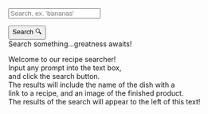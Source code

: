 <form>
<input id = "query" class = "input" placeholder="Search, ex. 'bananas' ">
</form>
<link rel="stylesheet" href="/frontcasts/assets/css/style.css">
<button class = "submit" onclick = "search()">Search 🔍</button>
<div id = "recipediv">Search something...greatness awaits!</div>
<div class="info-container">
<div class="info">
<p id="info" class="info-text">Welcome to our recipe searcher!<br>Input any prompt into the text box,<br>and click the search button.<br>The results will include the name of the dish with a <br>link to a recipe, and an image of the finished product.<br>The results of the search will appear to the left of this text!</p>
</div>
</div>
<br><br><br><br><br><br><br><br><br><br><br><br><br><br><br><br><br><br><br><br>
<div id = "instructions" class = "instructions"></div>
<script>
const api_key = "353ca5d1296e4a1187d417811123d58b";
const options = {
                method: 'GET',
                headers: {
                    'Content-Type': 'application/json;charset=utf-8',
                },
            };
function search() {
    document.querySelector(".info").style.display = "none"
    const query = document.getElementById("query").value;
    const api_key = "353ca5d1296e4a1187d417811123d58b";
    const search_api_url = "https://api.spoonacular.com/recipes/complexSearch?apiKey=${api_key}&query=${query}";
            fetch(search_api_url, options)
            .then(response => response.json())
            .then(data => {
                displayRecipes(data.results);
            })
            .catch(error => {
                console.error(error);
            });
        }
        let currentPage = 1;
const recipesPerPage = 2; // Adjust as needed
function fetchinfo(id) {
    if (document.getElementById("recipediv").innerHTML != ""){ 
        document.getElementById("recipediv").innerHTML = ""
    }
    const info_api_url = "https://api.spoonacular.com/recipes/${id}/information?apiKey=${api_key}";
    fetch(info_api_url, options)
    .then(response => response.json())
    .then(data => {
        document.getElementById("recipediv").innerHTML += "<strong>Ingredients for " + data.title + "</strong>" + "<br><br><ul>"
        data.extendedIngredients.forEach(ing => {
            document.getElementById("recipediv").innerHTML += "<li>" + ing.name + "</li>"
        })
        document.getElementById("recipediv").innerHTML += "<br></ul>" 
        document.getElementById("recipediv").innerHTML += "<strong>Instructions for " + data.title + "</strong>" + "<br><br><ul>"
        document.getElementById("recipediv").innerHTML += "<ul><li>" + data.instructions + "</li></ul>"
        document.getElementById("recipediv").innerHTML += "<br></ul>" 
    }) 
}
function displayRecipes(recipes) {
    const recipeList = document.getElementById("recipediv");
    recipeList.innerHTML = ""; // Clear previous results
    // Calculate start and end index for current page
    const startIndex = (currentPage - 1) * recipesPerPage;
    const endIndex = startIndex + recipesPerPage;
    // Display recipes for the current page
    const recipesToShow = recipes.slice(startIndex, endIndex);
    recipesToShow.forEach(recipe => {
        const recipeDiv = document.createElement("div");
        const image = document.createElement("img");
        recipeDiv.classList.add("recipe");
        image.src = recipe.image;
        image.alt = recipe.title;
        image.setAttribute('draggable', false);
        // Create a link for the recipe title
        const titleLink = document.createElement("button");
        titleLink.addEventListener('click', () => {
            fetchinfo(recipe.id);
        });
        titleLink.textContent = recipe.title;
        const title = document.createElement("h3");
        title.appendChild(titleLink);
        recipeDiv.appendChild(title);
        recipeDiv.appendChild(image);
        recipeList.appendChild(recipeDiv);
    });
    // Add page controls
    const totalPages = Math.ceil(recipes.length / recipesPerPage);
    const pageDiv = document.createElement("div");
    pageDiv.classList.add("page");
    // Previous page button
    const prevButton = document.createElement("button");
    prevButton.textContent = "<<";
    prevButton.addEventListener("click", () => {
        if (currentPage > 1) {
            currentPage--;
            displayRecipes(recipes);
        }
    });
    pageDiv.appendChild(prevButton);
    // Next page button
    const nextButton = document.createElement("button");
    nextButton.textContent = ">>";
    nextButton.addEventListener("click", () => {
        if (currentPage < totalPages) {
            currentPage++;
            displayRecipes(recipes);
        }
    });
    pageDiv.appendChild(nextButton);
    recipeList.appendChild(pageDiv);
}


</script>
